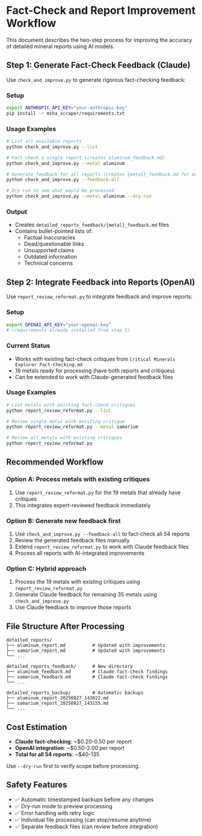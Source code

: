 # Fact-Check and Report Improvement Workflow

This document describes the two-step process for improving the accuracy of detailed mineral reports using AI models.

## Step 1: Generate Fact-Check Feedback (Claude)

Use `check_and_improve.py` to generate rigorous fact-checking feedback:

### Setup
```bash
export ANTHROPIC_API_KEY="your-anthropic-key"
pip install -r msha_scraper/requirements.txt
```

### Usage Examples
```bash
# List all available reports
python check_and_improve.py --list

# Fact-check a single report (creates aluminum_feedback.md)
python check_and_improve.py --metal aluminum

# Generate feedback for all reports (creates {metal}_feedback.md for each)
python check_and_improve.py --feedback-all

# Dry run to see what would be processed
python check_and_improve.py --metal aluminum --dry-run
```

### Output
- Creates `detailed_reports_feedback/{metal}_feedback.md` files
- Contains bullet-pointed lists of:
  - Factual inaccuracies
  - Dead/questionable links  
  - Unsupported claims
  - Outdated information
  - Technical concerns

## Step 2: Integrate Feedback into Reports (OpenAI)

Use `report_review_reformat.py` to integrate feedback and improve reports:

### Setup
```bash
export OPENAI_API_KEY="your-openai-key"
# (requirements already installed from step 1)
```

### Current Status
- Works with existing fact-check critiques from `Critical Minerals Explorer Fact-Checking.md`
- 19 metals ready for processing (have both reports and critiques)
- Can be extended to work with Claude-generated feedback files

### Usage Examples
```bash
# List metals with existing fact-check critiques
python report_review_reformat.py --list

# Review single metal with existing critique
python report_review_reformat.py --metal samarium

# Review all metals with existing critiques
python report_review_reformat.py
```

## Recommended Workflow

### Option A: Process metals with existing critiques
1. Use `report_review_reformat.py` for the 19 metals that already have critiques
2. This integrates expert-reviewed feedback immediately

### Option B: Generate new feedback first
1. Use `check_and_improve.py --feedback-all` to fact-check all 54 reports
2. Review the generated feedback files manually
3. Extend `report_review_reformat.py` to work with Claude feedback files
4. Process all reports with AI-integrated improvements

### Option C: Hybrid approach
1. Process the 19 metals with existing critiques using `report_review_reformat.py`
2. Generate Claude feedback for remaining 35 metals using `check_and_improve.py`
3. Use Claude feedback to improve those reports

## File Structure After Processing

```
detailed_reports/
├── aluminum_report.md          # Updated with improvements
├── samarium_report.md          # Updated with improvements
└── ...

detailed_reports_feedback/      # New directory
├── aluminum_feedback.md        # Claude fact-check findings
├── samarium_feedback.md        # Claude fact-check findings  
└── ...

detailed_reports_backup/        # Automatic backups
├── aluminum_report_20250827_143022.md
├── samarium_report_20250827_143155.md
└── ...
```

## Cost Estimation

- **Claude fact-checking**: ~$0.20-0.50 per report
- **OpenAI integration**: ~$0.50-2.00 per report  
- **Total for all 54 reports**: ~$40-135

Use `--dry-run` first to verify scope before processing.

## Safety Features

- ✅ Automatic timestamped backups before any changes
- ✅ Dry-run mode to preview processing
- ✅ Error handling with retry logic
- ✅ Individual file processing (can stop/resume anytime)
- ✅ Separate feedback files (can review before integration)